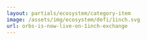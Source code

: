 ```yaml
---
layout: partials/ecosystem/category-item
image: /assets/img/ecosystem/defi/1inch.svg
url: orbs-is-now-live-on-1inch-exchange
---
```

